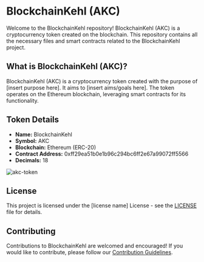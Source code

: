 # BlockchainKehl (AKC)

Welcome to the BlockchainKehl repository! BlockchainKehl (AKC) is a cryptocurrency token created on the blockchain. This repository contains all the necessary files and smart contracts related to the BlockchainKehl project.

## What is BlockchainKehl (AKC)?

BlockchainKehl (AKC) is a cryptocurrency token created with the purpose of [insert purpose here]. It aims to [insert aims/goals here]. The token operates on the Ethereum blockchain, leveraging smart contracts for its functionality.

## Token Details

- **Name:** BlockchainKehl
- **Symbol:** AKC
- **Blockchain:** Ethereum (ERC-20)
- **Contract Address:** 0xff29ea51b0e1b96c294bc6ff2e67a99072ff5566
- **Decimals:** 18

![akc-token](https://github.com/AllanKDeveloper/akc-token/assets/37770361/4ceb2b71-c86e-4874-934a-f57d09c7cba2)

## License

This project is licensed under the [license name] License - see the [LICENSE](LICENSE) file for details.

## Contributing

Contributions to BlockchainKehl are welcomed and encouraged! If you would like to contribute, please follow our [Contribution Guidelines](CONTRIBUTING.md).
